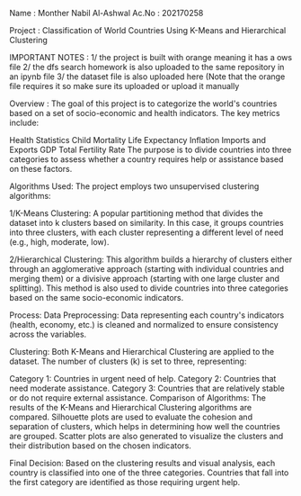 Name : Monther Nabil Al-Ashwal
Ac.No : 202170258

Project : Classification of World Countries Using K-Means and Hierarchical Clustering

IMPORTANT NOTES :
1/ the project is built with orange meaning it has a ows file
2/ the dfs search homework is also uploaded to the same repository in an ipynb file
3/ the dataset file is also uploaded here (Note that the orange file requires it so make sure its uploaded or 
upload it manually 


Overview :
The goal of this project is to categorize the world's countries based on a set of socio-economic and health indicators. The key metrics include:

Health Statistics
Child Mortality
Life Expectancy
Inflation
Imports and Exports
GDP
Total Fertility Rate
The purpose is to divide countries into three categories to assess whether a country requires help or assistance based on these factors.

Algorithms Used:
The project employs two unsupervised clustering algorithms:

1/K-Means Clustering: A popular partitioning method that divides the dataset into k clusters based on similarity. 
In this case, it groups countries into three clusters, with each cluster representing a different level of need (e.g., high, moderate, low).

2/Hierarchical Clustering: This algorithm builds a hierarchy of clusters either through an agglomerative approach (starting with individual countries and merging them) or a divisive approach (starting with one large cluster and splitting). 
This method is also used to divide countries into three categories based on the same socio-economic indicators.

Process:
Data Preprocessing: Data representing each country's indicators (health, economy, etc.) is cleaned and normalized to ensure consistency across the variables.

Clustering: Both K-Means and Hierarchical Clustering are applied to the dataset. The number of clusters (k) is set to three, representing:

Category 1: Countries in urgent need of help.
Category 2: Countries that need moderate assistance.
Category 3: Countries that are relatively stable or do not require external assistance.
Comparison of Algorithms: The results of the K-Means and Hierarchical Clustering algorithms are compared. 
Silhouette plots are used to evaluate the cohesion and separation of clusters, 
which helps in determining how well the countries are grouped. Scatter plots are also generated to visualize the clusters and their distribution based on the chosen indicators.

Final Decision: Based on the clustering results and visual analysis, each country is classified into one of the three categories. 
Countries that fall into the first category are identified as those requiring urgent help.

